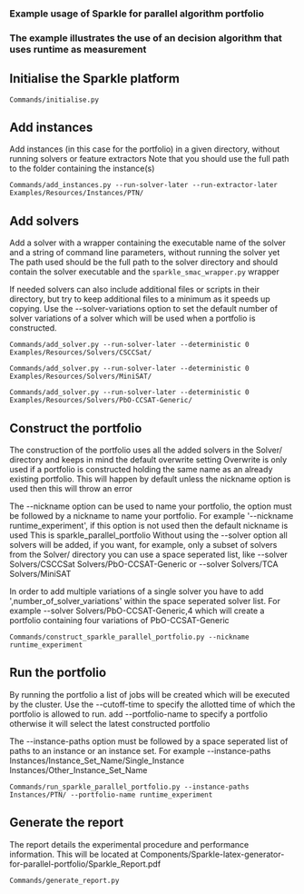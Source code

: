 ### Example usage of Sparkle for parallel algorithm portfolio
### The example illustrates the use of an decision algorithm that uses runtime as measurement

## Initialise the Sparkle platform

`Commands/initialise.py`

## Add instances 
Add instances (in this case for the portfolio) in a given directory, without running solvers or feature extractors
Note that you should use the full path to the folder containing the instance(s)

`Commands/add_instances.py --run-solver-later --run-extractor-later Examples/Resources/Instances/PTN/`

## Add solvers

Add a solver with a wrapper containing the executable name of the solver and a string of command line parameters, without running the solver yet
The path used should be the full path to the solver directory and should contain the solver executable and the `sparkle_smac_wrapper.py` wrapper

If needed solvers can also include additional files or scripts in their directory, but try to keep additional files to a minimum as it speeds up copying.
Use the --solver-variations option to set the default number of solver variations of a solver which will be used when a portfolio is constructed.

`Commands/add_solver.py --run-solver-later --deterministic 0 Examples/Resources/Solvers/CSCCSat/`

`Commands/add_solver.py --run-solver-later --deterministic 0 Examples/Resources/Solvers/MiniSAT/`

`Commands/add_solver.py --run-solver-later --deterministic 0 Examples/Resources/Solvers/PbO-CCSAT-Generic/`

## Construct the portfolio

The construction of the portfolio uses all the added solvers in the Solver/ directory and keeps in mind the default overwrite setting
Overwrite is only used if a portfolio is constructed holding the same name as an already existing portfolio.
This will happen by default unless the nickname option is used then this will throw an error

The --nickname option can be used to name your portfolio, the option must be followed by a nickname to name your portfolio. 
For example '--nickname runtime_experiment', if this option is not used then the default nickname is used
This is sparkle_parallel_portfolio
Without using the --solver option all solvers will be added, if you want, for example, only a subset of solvers from the Solver/ directory 
you can use a space seperated list, like --solver Solvers/CSCCSat Solvers/PbO-CCSAT-Generic or --solver Solvers/TCA Solvers/MiniSAT

In order to add multiple variations of a single solver you have to add ',number_of_solver_variations' within the space seperated solver list.
For example --solver Solvers/PbO-CCSAT-Generic,4 which will create a portfolio containing four variations of PbO-CCSAT-Generic

`Commands/construct_sparkle_parallel_portfolio.py --nickname runtime_experiment`

## Run the portfolio 

By running the portfolio a list of jobs will be created which will be executed by the cluster.
Use the --cutoff-time to specify the allotted time of which the portfolio is allowed to run.
add --portfolio-name to specify a portfolio otherwise it will select the latest constructed portfolio

The --instance-paths option must be followed by a space seperated list of paths to an instance or an instance set.
For example --instance-paths Instances/Instance_Set_Name/Single_Instance Instances/Other_Instance_Set_Name

`Commands/run_sparkle_parallel_portfolio.py --instance-paths Instances/PTN/ --portfolio-name runtime_experiment`

## Generate the report

The report details the experimental procedure and performance information. 
This will be located at Components/Sparkle-latex-generator-for-parallel-portfolio/Sparkle_Report.pdf

`Commands/generate_report.py`
